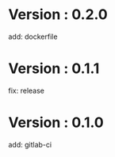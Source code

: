 # Version : 0.2.0

add: dockerfile

# Version : 0.1.1

fix: release

# Version : 0.1.0

add: gitlab-ci

